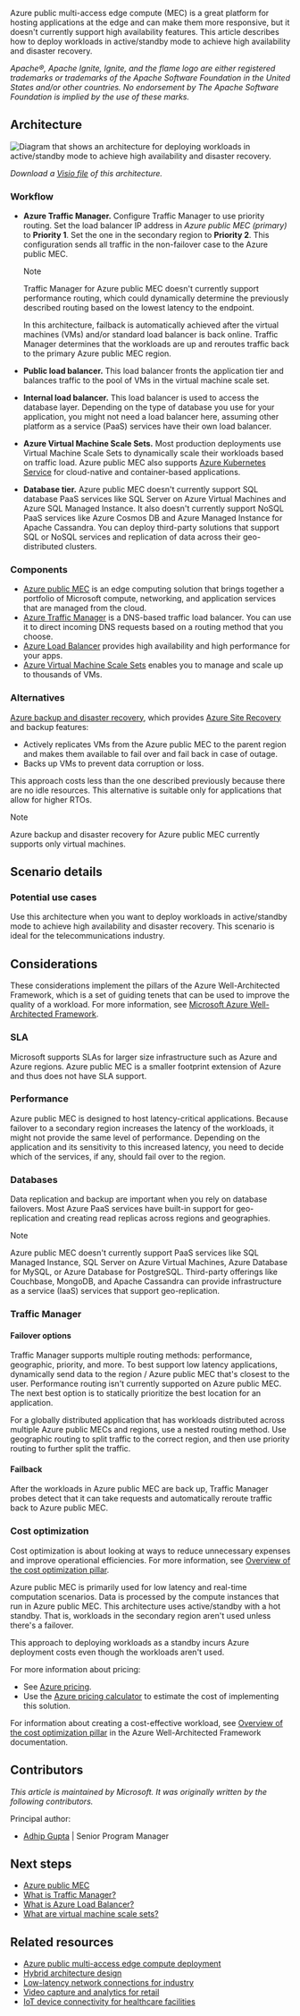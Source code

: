 Azure public multi-access edge compute (MEC) is a great platform for hosting applications at the edge and can make them more responsive, but it doesn't currently support high availability features. This article describes how to deploy workloads in active/standby mode to achieve high availability and disaster recovery.

*Apache®, Apache Ignite, Ignite, and the flame logo are either registered trademarks or trademarks of the Apache Software Foundation in the United States and/or other countries. No endorsement by The Apache Software Foundation is implied by the use of these marks.*

## Architecture

![Diagram that shows an architecture for deploying workloads in active/standby mode to achieve high availability and disaster recovery.](./media/edge-zones-dr-architecture.png)

*Download a [Visio file](https://arch-center.azureedge.net/edgezones-DR-architecture.vsdx) of this architecture.*

### Workflow

- **Azure Traffic Manager.** Configure Traffic Manager to use priority routing. Set the load balancer IP address in *Azure public MEC (primary)* to **Priority 1**. Set the one in the secondary region to **Priority 2**. This configuration sends all traffic in the non-failover case to the Azure public MEC.

   > [!NOTE]
   > Traffic Manager for Azure public MEC doesn't currently support performance routing, which could dynamically determine the previously described routing based on the lowest latency to the endpoint.  
   
   In this architecture, failback is automatically achieved after the virtual machines (VMs) and/or standard load balancer is back online. Traffic Manager determines that the workloads are up and reroutes traffic back to the primary Azure public MEC region. 

- **Public load balancer.** This load balancer fronts the application tier and balances traffic to the pool of VMs in the virtual machine scale set.
- **Internal load balancer.** This load balancer is used to access the database layer. Depending on the type of database you use for your application, you might not need a load balancer here, assuming other platform as a service (PaaS) services have their own load balancer.

- **Azure Virtual Machine Scale Sets.** Most production deployments use Virtual Machine Scale Sets to dynamically scale their workloads based on traffic load. Azure public MEC also supports [Azure Kubernetes Service](https://azure.microsoft.com/services/kubernetes-service) for cloud-native and container-based applications. 

- **Database tier.** Azure public MEC doesn't currently support SQL database PaaS services like SQL Server on Azure Virtual Machines and Azure SQL Managed Instance. It also doesn't currently support NoSQL PaaS services like Azure Cosmos DB and Azure Managed Instance for Apache Cassandra. You can deploy third-party solutions that support SQL or NoSQL services and replication of data across their geo-distributed clusters.

### Components

- [Azure public MEC](https://azure.microsoft.com/solutions/public-multi-access-edge-compute-mec) is an edge computing solution that brings together a portfolio of Microsoft compute, networking, and application services that are managed from the cloud. 
- [Azure Traffic Manager](https://azure.microsoft.com/services/traffic-manager) is a DNS-based traffic load balancer. You can use it to direct incoming DNS requests based on a routing method that you choose.
- [Azure Load Balancer](https://azure.microsoft.com/services/load-balancer) provides high availability and high performance for your apps.
- [Azure Virtual Machine Scale Sets](https://azure.microsoft.com/services/virtual-machine-scale-sets) enables you to manage and scale up to thousands of VMs.

### Alternatives

[Azure backup and disaster recovery](/azure/architecture/framework/resiliency/backup-and-recovery), which provides [Azure Site Recovery](/azure/site-recovery/site-recovery-overview) and backup features:

- Actively replicates VMs from the Azure public MEC to the parent region and makes them available to fail over and fail back in case of outage.
- Backs up VMs to prevent data corruption or loss.

This approach costs less than the one described previously because there are no idle resources. This alternative is suitable only for applications that allow for higher RTOs.

 > [!NOTE]
 > Azure backup and disaster recovery for Azure public MEC currently supports only virtual machines.

## Scenario details

### Potential use cases

Use this architecture when you want to deploy workloads in active/standby mode to achieve high availability and disaster recovery. This scenario is ideal for the telecommunications industry.

## Considerations

These considerations implement the pillars of the Azure Well-Architected Framework, which is a set of guiding tenets that can be used to improve the quality of a workload. For more information, see [Microsoft Azure Well-Architected Framework](/azure/architecture/framework).

### SLA
Microsoft supports SLAs for larger size infrastructure such as Azure and Azure regions. Azure public MEC is a smaller footprint extension of Azure and thus does not have SLA support.

### Performance

 Azure public MEC is designed to host latency-critical applications. Because failover to a secondary region increases the latency of the workloads, it might not provide the same level of performance. Depending on the application and its sensitivity to this increased latency, you need to decide which of the services, if any, should fail over to the region. 

### Databases

Data replication and backup are important when you rely on database failovers. Most Azure PaaS services have built-in support for geo-replication and creating read replicas across regions and geographies.  

> [!NOTE]
> Azure public MEC doesn't currently support PaaS services like SQL Managed Instance, SQL Server on Azure Virtual Machines, Azure Database for MySQL, or Azure Database for PostgreSQL. Third-party offerings like Couchbase, MongoDB, and Apache Cassandra can provide infrastructure as a service (IaaS) services that support geo-replication.

### Traffic Manager

#### Failover options

Traffic Manager supports multiple routing methods: performance, geographic, priority, and more. To best support low latency applications, dynamically send data to the region / Azure public MEC that's closest to the user. Performance routing isn't currently supported on Azure public MEC. The next best option is to statically prioritize the best location for an application. 

For a globally distributed application that has workloads distributed across multiple Azure public MECs and regions, use a nested routing method. Use geographic routing to split traffic to the correct region, and then use priority routing to further split the traffic.

#### Failback

After the workloads in Azure public MEC are back up, Traffic Manager probes detect that it can take requests and automatically reroute traffic back to Azure public MEC.

### Cost optimization

Cost optimization is about looking at ways to reduce unnecessary expenses and improve operational efficiencies. For more information, see [Overview of the cost optimization pillar](/azure/architecture/framework/cost/overview).

Azure public MEC is primarily used for low latency and real-time computation scenarios. Data is processed by the compute instances that run in Azure public MEC. This architecture uses active/standby with a hot standby. That is, workloads in the secondary region aren't used unless there's a failover.

This approach to deploying workloads as a standby incurs Azure deployment costs even though the workloads aren't used.

For more information about pricing:

- See [Azure pricing](https://azure.microsoft.com/pricing).
- Use the [Azure pricing calculator](https://azure.microsoft.com/pricing/calculator) to estimate the cost of implementing this solution.

For information about creating a cost-effective workload, see [Overview of the cost optimization pillar](/azure/architecture/framework/cost/overview) in the Azure Well-Architected Framework documentation.

## Contributors

*This article is maintained by Microsoft. It was originally written by the following contributors.*

Principal author:

* [Adhip Gupta](https://www.linkedin.com/in/adhip-gupta-40890516) | Senior Program Manager

## Next steps

- [Azure public MEC](https://azure.microsoft.com/solutions/public-multi-access-edge-compute-mec)
- [What is Traffic Manager?](/azure/traffic-manager/traffic-manager-overview)
- [What is Azure Load Balancer?](/azure/load-balancer/load-balancer-overview)
- [What are virtual machine scale sets?](/azure/virtual-machine-scale-sets/overview)

## Related resources

- [Azure public multi-access edge compute deployment](./public-multi-access-edge-compute-deployment.yml)
- [Hybrid architecture design](../../hybrid/hybrid-start-here.md)
- [Low-latency network connections for industry](../../solution-ideas/articles/low-latency-network.yml)
- [Video capture and analytics for retail](../../solution-ideas/articles/video-analytics.yml)
- [IoT device connectivity for healthcare facilities](../../solution-ideas/articles/healthcare-network.yml)
